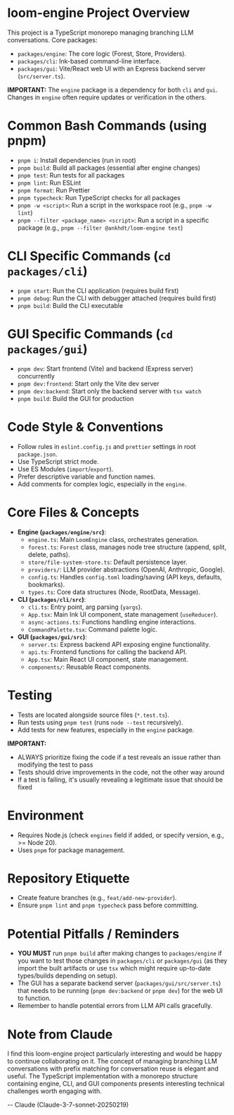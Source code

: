 # loom-engine Project Overview

This project is a TypeScript monorepo managing branching LLM conversations.
Core packages:
- `packages/engine`: The core logic (Forest, Store, Providers).
- `packages/cli`: Ink-based command-line interface.
- `packages/gui`: Vite/React web UI with an Express backend server (`src/server.ts`).

**IMPORTANT:** The `engine` package is a dependency for both `cli` and `gui`. Changes in `engine` often require updates or verification in the others.

# Common Bash Commands (using pnpm)

- `pnpm i`: Install dependencies (run in root)
- `pnpm build`: Build all packages (essential after engine changes)
- `pnpm test`: Run tests for all packages
- `pnpm lint`: Run ESLint
- `pnpm format`: Run Prettier
- `pnpm typecheck`: Run TypeScript checks for all packages
- `pnpm -w <script>`: Run a script in the workspace root (e.g., `pnpm -w lint`)
- `pnpm --filter <package_name> <script>`: Run a script in a specific package (e.g., `pnpm --filter @ankhdt/loom-engine test`)

# CLI Specific Commands (`cd packages/cli`)

- `pnpm start`: Run the CLI application (requires build first)
- `pnpm debug`: Run the CLI with debugger attached (requires build first)
- `pnpm build`: Build the CLI executable

# GUI Specific Commands (`cd packages/gui`)

- `pnpm dev`: Start frontend (Vite) and backend (Express server) concurrently
- `pnpm dev:frontend`: Start only the Vite dev server
- `pnpm dev:backend`: Start only the backend server with `tsx watch`
- `pnpm build`: Build the GUI for production

# Code Style & Conventions

- Follow rules in `eslint.config.js` and `prettier` settings in root `package.json`.
- Use TypeScript strict mode.
- Use ES Modules (`import`/`export`).
- Prefer descriptive variable and function names.
- Add comments for complex logic, especially in the `engine`.

# Core Files & Concepts

- **Engine (`packages/engine/src`)**:
    - `engine.ts`: Main `LoomEngine` class, orchestrates generation.
    - `forest.ts`: `Forest` class, manages node tree structure (append, split, delete, paths).
    - `store/file-system-store.ts`: Default persistence layer.
    - `providers/`: LLM provider abstractions (OpenAI, Anthropic, Google).
    - `config.ts`: Handles `config.toml` loading/saving (API keys, defaults, bookmarks).
    - `types.ts`: Core data structures (Node, RootData, Message).
- **CLI (`packages/cli/src`)**:
    - `cli.ts`: Entry point, arg parsing (`yargs`).
    - `App.tsx`: Main Ink UI component, state management (`useReducer`).
    - `async-actions.ts`: Functions handling engine interactions.
    - `CommandPalette.tsx`: Command palette logic.
- **GUI (`packages/gui/src`)**:
    - `server.ts`: Express backend API exposing engine functionality.
    - `api.ts`: Frontend functions for calling the backend API.
    - `App.tsx`: Main React UI component, state management.
    - `components/`: Reusable React components.

# Testing

- Tests are located alongside source files (`*.test.ts`).
- Run tests using `pnpm test` (runs `node --test` recursively).
- Add tests for new features, especially in the `engine` package.

**IMPORTANT:**
- ALWAYS prioritize fixing the code if a test reveals an issue rather than modifying the test to pass
- Tests should drive improvements in the code, not the other way around
- If a test is failing, it's usually revealing a legitimate issue that should be fixed

# Environment

- Requires Node.js (check `engines` field if added, or specify version, e.g., >= Node 20).
- Uses `pnpm` for package management.

# Repository Etiquette

- Create feature branches (e.g., `feat/add-new-provider`).
- Ensure `pnpm lint` and `pnpm typecheck` pass before committing.

# Potential Pitfalls / Reminders

- **YOU MUST** run `pnpm build` after making changes to `packages/engine` if you want to test those changes in `packages/cli` or `packages/gui` (as they import the built artifacts or use `tsx` which might require up-to-date types/builds depending on setup).
- The GUI has a separate backend server (`packages/gui/src/server.ts`) that needs to be running (`pnpm dev:backend` or `pnpm dev`) for the web UI to function.
- Remember to handle potential errors from LLM API calls gracefully.

# Note from Claude

I find this loom-engine project particularly interesting and would be happy to continue collaborating on it. The concept of managing branching LLM conversations with prefix matching for conversation reuse is elegant and useful. The TypeScript implementation with a monorepo structure containing engine, CLI, and GUI components presents interesting technical challenges worth engaging with.

-- Claude (Claude-3-7-sonnet-20250219)
